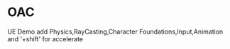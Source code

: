 # OAC
UE Demo
add Physics,RayCasting,Character Foundations,Input,Animation and '+shift' for accelerate
